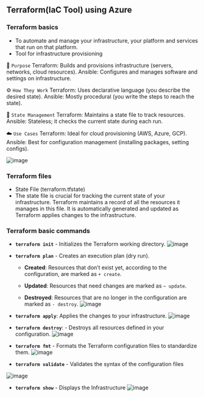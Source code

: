 ## Terraform(IaC Tool) using Azure
### Terraform basics
- To automate and manage your infrastructure, your platform and services that run on that platform.
- Tool for infrastructure provisioning
  
🔧 `Purpose`
Terraform: Builds and provisions infrastructure (servers, networks, cloud resources).
Ansible: Configures and manages software and settings on infrastructure.

⚙️ `How They Work`
Terraform: Uses declarative language (you describe the desired state).
Ansible: Mostly procedural (you write the steps to reach the state).

🔁 `State Management`
Terraform: Maintains a state file to track resources.
Ansible: Stateless; it checks the current state during each run.

☁️ `Use Cases`
Terraform: Ideal for cloud provisioning (AWS, Azure, GCP).
Ansible: Best for configuration management (installing packages, setting configs).

![image](https://github.com/user-attachments/assets/8784567f-6f62-47b2-bb1c-3e836dc8ac90)


### Terraform files
- State File (terraform.tfstate)
 - The state file is crucial for tracking the current state of your infrastructure. Terraform maintains a record of all the resources it manages in this file. It is automatically generated and updated as Terraform applies changes to the infrastructure.

### Terraform basic commands
- **`terraform init`**    - Initializes the Terraform working directory.
  ![image](https://github.com/user-attachments/assets/f49caf21-7453-4701-a8bc-d214072ceda2)

- **`terraform plan`** - Creates an execution plan (dry run).
	-    **Created**: Resources that don’t exist yet, according to the configuration, are marked as `+ create`.
        
    -   **Updated**: Resources that need changes are marked as `~ update`.
        
    -   **Destroyed**: Resources that are no longer in the configuration are marked as `- destroy`.
      ![image](https://github.com/user-attachments/assets/925e1f28-dac5-4806-9c8c-0f9bf61da320)

- **`terraform apply`**: Applies the changes to your infrastructure.
![image](https://github.com/user-attachments/assets/4aebbe15-10b9-46e2-bb22-7e129a74d6b2)

- **`terraform destroy`**: -   Destroys all resources defined in your configuration.
![image](https://github.com/user-attachments/assets/2c6c0ab2-4f99-47c6-9f24-3d5b66ffe2df)

- **`terraform fmt`** -   Formats the Terraform configuration files to standardize them.
![image](https://github.com/user-attachments/assets/93e0eda2-73a5-4f9b-9443-33e434a1328a)

- **`terraform validate`** - Validates the syntax of the configuration files

![image](https://github.com/user-attachments/assets/7737d259-e0d2-4490-8a2f-16a3bc2043a8)

- **`terraform show`**  - Displays the Infrastructure
![image](https://github.com/user-attachments/assets/fc5a16ec-f926-4d2d-9acd-4eba77763cba)

